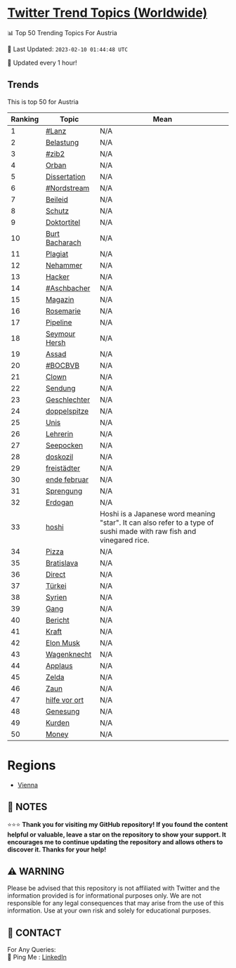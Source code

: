 [Twitter Trend Topics (Worldwide)](https://github.com/ErcinDedeoglu/Twitter-Trend-Topics)
==========


📊 Top 50 Trending Topics For Austria

📆 Last Updated: `2023-02-10 01:44:48 UTC`

🔧 Updated every 1 hour!


## Trends

This is top 50 for Austria

| Ranking | Topic | Mean |
| ------- | ------------ | ------------ |
| 1 | [#Lanz](http://twitter.com/search?q=%23Lanz) | N/A |
| 2 | [Belastung](http://twitter.com/search?q=Belastung) | N/A |
| 3 | [#zib2](http://twitter.com/search?q=%23zib2) | N/A |
| 4 | [Orban](http://twitter.com/search?q=Orban) | N/A |
| 5 | [Dissertation](http://twitter.com/search?q=Dissertation) | N/A |
| 6 | [#Nordstream](http://twitter.com/search?q=%23Nordstream) | N/A |
| 7 | [Beileid](http://twitter.com/search?q=Beileid) | N/A |
| 8 | [Schutz](http://twitter.com/search?q=Schutz) | N/A |
| 9 | [Doktortitel](http://twitter.com/search?q=Doktortitel) | N/A |
| 10 | [Burt Bacharach](http://twitter.com/search?q=Burt+Bacharach) | N/A |
| 11 | [Plagiat](http://twitter.com/search?q=Plagiat) | N/A |
| 12 | [Nehammer](http://twitter.com/search?q=Nehammer) | N/A |
| 13 | [Hacker](http://twitter.com/search?q=Hacker) | N/A |
| 14 | [#Aschbacher](http://twitter.com/search?q=%23Aschbacher) | N/A |
| 15 | [Magazin](http://twitter.com/search?q=Magazin) | N/A |
| 16 | [Rosemarie](http://twitter.com/search?q=Rosemarie) | N/A |
| 17 | [Pipeline](http://twitter.com/search?q=Pipeline) | N/A |
| 18 | [Seymour Hersh](http://twitter.com/search?q=Seymour+Hersh) | N/A |
| 19 | [Assad](http://twitter.com/search?q=Assad) | N/A |
| 20 | [#BOCBVB](http://twitter.com/search?q=%23BOCBVB) | N/A |
| 21 | [Clown](http://twitter.com/search?q=Clown) | N/A |
| 22 | [Sendung](http://twitter.com/search?q=Sendung) | N/A |
| 23 | [Geschlechter](http://twitter.com/search?q=Geschlechter) | N/A |
| 24 | [doppelspitze](http://twitter.com/search?q=doppelspitze) | N/A |
| 25 | [Unis](http://twitter.com/search?q=Unis) | N/A |
| 26 | [Lehrerin](http://twitter.com/search?q=Lehrerin) | N/A |
| 27 | [Seepocken](http://twitter.com/search?q=Seepocken) | N/A |
| 28 | [doskozil](http://twitter.com/search?q=doskozil) | N/A |
| 29 | [freistädter](http://twitter.com/search?q=freist%c3%a4dter) | N/A |
| 30 | [ende februar](http://twitter.com/search?q=ende+februar) | N/A |
| 31 | [Sprengung](http://twitter.com/search?q=Sprengung) | N/A |
| 32 | [Erdogan](http://twitter.com/search?q=Erdogan) | N/A |
| 33 | [hoshi](http://twitter.com/search?q=hoshi) | Hoshi is a Japanese word meaning "star". It can also refer to a type of sushi made with raw fish and vinegared rice. |
| 34 | [Pizza](http://twitter.com/search?q=Pizza) | N/A |
| 35 | [Bratislava](http://twitter.com/search?q=Bratislava) | N/A |
| 36 | [Direct](http://twitter.com/search?q=Direct) | N/A |
| 37 | [Türkei](http://twitter.com/search?q=T%c3%bcrkei) | N/A |
| 38 | [Syrien](http://twitter.com/search?q=Syrien) | N/A |
| 39 | [Gang](http://twitter.com/search?q=Gang) | N/A |
| 40 | [Bericht](http://twitter.com/search?q=Bericht) | N/A |
| 41 | [Kraft](http://twitter.com/search?q=Kraft) | N/A |
| 42 | [Elon Musk](http://twitter.com/search?q=Elon+Musk) | N/A |
| 43 | [Wagenknecht](http://twitter.com/search?q=Wagenknecht) | N/A |
| 44 | [Applaus](http://twitter.com/search?q=Applaus) | N/A |
| 45 | [Zelda](http://twitter.com/search?q=Zelda) | N/A |
| 46 | [Zaun](http://twitter.com/search?q=Zaun) | N/A |
| 47 | [hilfe vor ort](http://twitter.com/search?q=hilfe+vor+ort) | N/A |
| 48 | [Genesung](http://twitter.com/search?q=Genesung) | N/A |
| 49 | [Kurden](http://twitter.com/search?q=Kurden) | N/A |
| 50 | [Money](http://twitter.com/search?q=Money) | N/A |



# Regions

* [Vienna](</Austria/Vienna.md>)



## 📝 NOTES

⭐⭐⭐ **Thank you for visiting my GitHub repository! If you found the content helpful or valuable, leave a star on the repository to show your support. It encourages me to continue updating the repository and allows others to discover it. Thanks for your help!**


## ⚠️ WARNING

Please be advised that this repository is not affiliated with Twitter and the information provided is for informational purposes only. We are not responsible for any legal consequences that may arise from the use of this information. Use at your own risk and solely for educational purposes.


## 📨 CONTACT

 For Any Queries:  
            🏓 Ping Me : [LinkedIn](https://www.linkedin.com/in/ercindedeoglu/)
